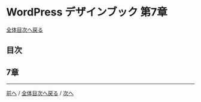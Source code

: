 # WordPress デザインブック 第7章
[全体目次へ戻る](index.html)
## 目次

## 7章

***

[前へ](c6.html) /
[全体目次へ戻る](index.html) /
[次へ](c8.html)
